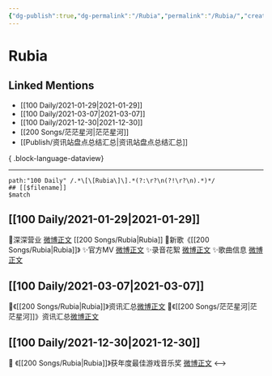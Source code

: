 ```yaml
---
{"dg-publish":true,"dg-permalink":"/Rubia","permalink":"/Rubia/","created":"2022-12-23T10:26:33.000+08:00","updated":"2023-04-10T15:29:02.000+08:00"}
---
```


# Rubia

## Linked Mentions
- [[100 Daily/2021-01-29\|2021-01-29]]
- [[100 Daily/2021-03-07\|2021-03-07]]
- [[100 Daily/2021-12-30\|2021-12-30]]
- [[200 Songs/茫茫星河\|茫茫星河]]
- [[Publish/资讯站盘点总结汇总\|资讯站盘点总结汇总]]

{ .block-language-dataview}

---

```expander
path:"100 Daily" /.*\[\[Rubia\]\].*(?:\r?\n(?!\r?\n).*)*/
## [[$filename]]
$match
```
## [[100 Daily/2021-01-29\|2021-01-29]]
🌟深深营业 [微博正文](https://m.weibo.cn/6466290670/4598679598535142) [[200 Songs/Rubia\|Rubia]]
🌟新歌《[[200 Songs/Rubia\|Rubia]]》
✨官方MV [微博正文](https://m.weibo.cn/6466290670/4598678843558799)
✨录音花絮 [微博正文](https://m.weibo.cn/6466290670/4598695330583758)
✨歌曲信息 [微博正文](https://m.weibo.cn/6466290670/4598494989915536)
## [[100 Daily/2021-03-07\|2021-03-07]]
🌟《[[200 Songs/Rubia\|Rubia]]》资讯汇总[微博正文](https://m.weibo.cn/6466290670/4612196711273598)
🌟《[[200 Songs/茫茫星河\|茫茫星河]]》资讯汇总[微博正文](https://m.weibo.cn/6466290670/4612205432280776)
## [[100 Daily/2021-12-30\|2021-12-30]]
💫 《[[200 Songs/Rubia\|Rubia]]》获年度最佳游戏音乐奖 [微博正文](https://m.weibo.cn/6466290670/4720247682368384)
<-->